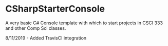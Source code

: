 # CSharpStarterConsole
A very basic C# Console template with which to start projects in CSCI 333 and other Comp Sci classes.

8/11/2019 - Added TravisCI integration
